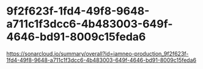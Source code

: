 # 9f2f623f-1fd4-49f8-9648-a711c1f3dcc6-4b483003-649f-4646-bd91-8009c15feda6
https://sonarcloud.io/summary/overall?id=iamneo-production_9f2f623f-1fd4-49f8-9648-a711c1f3dcc6-4b483003-649f-4646-bd91-8009c15feda6
